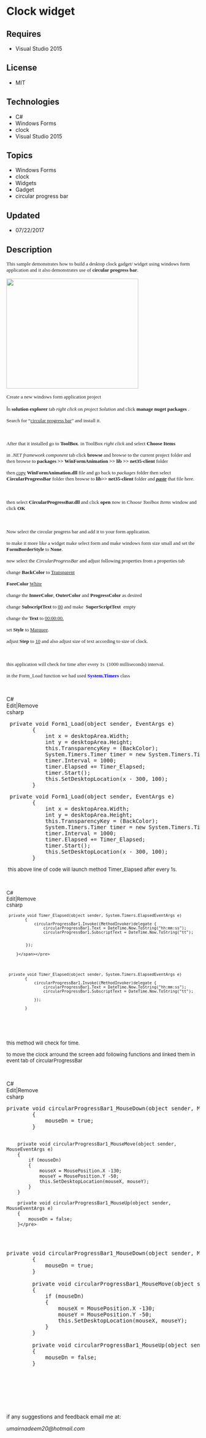 # Clock widget
## Requires
- Visual Studio 2015
## License
- MIT
## Technologies
- C#
- Windows Forms
- clock
- Visual Studio 2015
## Topics
- Windows Forms
- clock
- Widgets
- Gadget
- circular progress bar
## Updated
- 07/22/2017
## Description

<p><span style="font-family:Calibri; font-size:small">This sample demonstrates how to build a desktop clock gadget/ widget using windows form application and it also demonstrates use of
<strong>circular progress bar</strong>.</span></p>
<p><span style="font-family:Calibri; font-size:small"><img id="175898" src="175898-clock.png" alt="" width="344" height="287"><br>
</span></p>
<p><span style="font-family:Calibri; font-size:small">Create a new windows form application project
</span></p>
<p><span>I</span><span style="font-family:Calibri; font-size:small">n <strong>solution explorer</strong> tab
<em>right click</em> on <em>project Solution</em> and click <strong>manage nuget packages</strong> .</span></p>
<p><span style="font-family:Calibri; font-size:small">Search for &ldquo;<span style="text-decoration:underline">circular progress bar</span>&rdquo; and install it.
</span></p>
<p><span style="font-size:small"><span style="font-family:Times New Roman">&nbsp;</span><span style="font-family:Calibri">&nbsp;<img id="175893" src="175893-nugetpackagemanager.png" alt=""></span></span></p>
<p><span style="font-family:Calibri; font-size:small">After that it installed go to
<strong>ToolBox</strong>. in ToolBox <em>right click</em> and select <strong>Choose Items</strong></span></p>
<p><span style="font-family:Calibri; font-size:small">in <em>.NET framework component</em> tab click
<strong>browse</strong> and browse to the current project folder and then browse to<strong><span>
</span></strong></span><span style="font-family:Calibri; font-size:small"><strong>packages &gt;&gt; WinFormAnimation &gt;&gt; lib &gt;&gt; net35-client</strong> folder</span></p>
<p><span style="font-family:Calibri; font-size:small">then <em><span style="text-decoration:underline">copy</span></em>
<strong>WinFormAnimation.dll</strong> file and go back to <em>packages</em> folder then select
<strong>CircularProgressBar</strong> folder then browse to <strong>lib&gt;&gt; net35-client</strong> folder and
<em><strong><span style="text-decoration:underline">paste</span></strong></em> that file here.</span></p>
<p>&nbsp;<img id="175894" src="175894-selectcircular%201.png" alt=""></p>
<p><span style="font-family:Calibri; font-size:small">then select <strong>CircularProgressBar.dll</strong> and click
<strong>open</strong> now in <em>Choose Toolbox Items</em> window and click <strong>
OK </strong></span></p>
<p>&nbsp;</p>
<p><span style="font-family:Calibri; font-size:small">Now select the circular progress bar and add it to your form application.
</span></p>
<p><span style="font-family:Calibri; font-size:small">to make it more like a widget make select form and make windows form size small and set the
<strong>FormBorderStyle</strong> to <strong>None</strong>.</span></p>
<p><span style="font-family:Calibri; font-size:small">now select the <em>CircularProgressBar</em> and adjust following properties from a properties tab</span></p>
<p><span style="font-family:Calibri"><span style="font-size:small">change <strong>
BackColor</strong> to <span style="text-decoration:underline">Transparent</span></span></span></p>
<p><span style="font-family:Calibri"><span style="font-size:small"><strong>ForeColor</strong>
<span style="text-decoration:underline">White</span></span></span></p>
<p><span style="font-family:Calibri; font-size:small">change the <strong>InnerColor</strong>,
<strong>OuterColor</strong> and <strong>ProgressColor</strong> as desired</span></p>
<p><span style="font-family:Calibri; font-size:small">change <strong>SubscriptText</strong> to
<span style="text-decoration:underline">00</span> and make&nbsp; <strong>SuperScriptText</strong> &nbsp;empty</span></p>
<p><span style="font-family:Calibri"><span style="font-size:small">change the <strong>
Text</strong> to <span style="text-decoration:underline">00:00:00.</span></span></span></p>
<p><span style="font-family:Calibri; font-size:small">set <strong>Style </strong>
to <span style="text-decoration:underline">Marquee</span>.</span></p>
<p><span style="font-family:Calibri; font-size:small">adjust <strong>Step</strong> to
<span style="text-decoration:underline">10</span> and also adjust size of text according to size of clock.</span></p>
<p><span style="font-family:Calibri; font-size:small">&nbsp;</span></p>
<p><span style="font-family:Calibri; font-size:small">this application will check for time after every 1s &nbsp;(1000 milliseconds) interval.</span></p>
<p><span style="font-family:Calibri; font-size:small">in the Form_Load function we had used<strong><span style="color:#0000ff"> System.Timers</span></strong> class</span></p>
<p><span style="font-family:Calibri; font-size:small">&nbsp;</span></p>
<div class="scriptcode">
<div class="pluginEditHolder" pluginCommand="mceScriptCode">
<div class="title"><span>C#</span></div>
<div class="pluginLinkHolder"><span class="pluginEditHolderLink">Edit</span>|<span class="pluginRemoveHolderLink">Remove</span></div>
<span class="hidden">csharp</span>
<pre class="hidden"> private void Form1_Load(object sender, EventArgs e)
        {
            int x = desktopArea.Width;
            int y = desktopArea.Height;
            this.TransparencyKey = (BackColor);
            System.Timers.Timer timer = new System.Timers.Timer();
            timer.Interval = 1000;
            timer.Elapsed &#43;= Timer_Elapsed;
            timer.Start();
            this.SetDesktopLocation(x - 300, 100);
        }</pre>
<div class="preview">
<pre class="csharp">&nbsp;<span class="cs__keyword">private</span>&nbsp;<span class="cs__keyword">void</span>&nbsp;Form1_Load(<span class="cs__keyword">object</span>&nbsp;sender,&nbsp;EventArgs&nbsp;e)&nbsp;
&nbsp;&nbsp;&nbsp;&nbsp;&nbsp;&nbsp;&nbsp;&nbsp;{&nbsp;
&nbsp;&nbsp;&nbsp;&nbsp;&nbsp;&nbsp;&nbsp;&nbsp;&nbsp;&nbsp;&nbsp;&nbsp;<span class="cs__keyword">int</span>&nbsp;x&nbsp;=&nbsp;desktopArea.Width;&nbsp;
&nbsp;&nbsp;&nbsp;&nbsp;&nbsp;&nbsp;&nbsp;&nbsp;&nbsp;&nbsp;&nbsp;&nbsp;<span class="cs__keyword">int</span>&nbsp;y&nbsp;=&nbsp;desktopArea.Height;&nbsp;
&nbsp;&nbsp;&nbsp;&nbsp;&nbsp;&nbsp;&nbsp;&nbsp;&nbsp;&nbsp;&nbsp;&nbsp;<span class="cs__keyword">this</span>.TransparencyKey&nbsp;=&nbsp;(BackColor);&nbsp;
&nbsp;&nbsp;&nbsp;&nbsp;&nbsp;&nbsp;&nbsp;&nbsp;&nbsp;&nbsp;&nbsp;&nbsp;System.Timers.Timer&nbsp;timer&nbsp;=&nbsp;<span class="cs__keyword">new</span>&nbsp;System.Timers.Timer();&nbsp;
&nbsp;&nbsp;&nbsp;&nbsp;&nbsp;&nbsp;&nbsp;&nbsp;&nbsp;&nbsp;&nbsp;&nbsp;timer.Interval&nbsp;=&nbsp;<span class="cs__number">1000</span>;&nbsp;
&nbsp;&nbsp;&nbsp;&nbsp;&nbsp;&nbsp;&nbsp;&nbsp;&nbsp;&nbsp;&nbsp;&nbsp;timer.Elapsed&nbsp;&#43;=&nbsp;Timer_Elapsed;&nbsp;
&nbsp;&nbsp;&nbsp;&nbsp;&nbsp;&nbsp;&nbsp;&nbsp;&nbsp;&nbsp;&nbsp;&nbsp;timer.Start();&nbsp;
&nbsp;&nbsp;&nbsp;&nbsp;&nbsp;&nbsp;&nbsp;&nbsp;&nbsp;&nbsp;&nbsp;&nbsp;<span class="cs__keyword">this</span>.SetDesktopLocation(x&nbsp;-&nbsp;<span class="cs__number">300</span>,&nbsp;<span class="cs__number">100</span>);&nbsp;
&nbsp;&nbsp;&nbsp;&nbsp;&nbsp;&nbsp;&nbsp;&nbsp;}</pre>
</div>
</div>
</div>
<p><span style="font-size:small">&nbsp;this above line of code will launch method Timer_Elapsed after every 1s.&nbsp;</span></p>
<p>&nbsp;</p>
<div class="scriptcode">
<div class="pluginEditHolder" pluginCommand="mceScriptCode">
<div class="title"><span style="font-size:small">C#</span></div>
<div class="pluginLinkHolder"><span style="font-size:small"><span class="pluginEditHolderLink">Edit</span>|<span class="pluginRemoveHolderLink">Remove</span></span></div>
<span class="hidden" style="font-size:small">csharp</span>
<pre class="hidden"><span style="font-size:small"> private void Timer_Elapsed(object sender, System.Timers.ElapsedEventArgs e)
        {
            circularProgressBar1.Invoke((MethodInvoker)delegate {
                circularProgressBar1.Text = DateTime.Now.ToString(&quot;hh:mm:ss&quot;);
                circularProgressBar1.SubscriptText = DateTime.Now.ToString(&quot;tt&quot;);

            });

        }</span></pre>
<div class="preview">
<pre class="js"><span style="font-size:small">&nbsp;private&nbsp;<span class="js__operator">void</span>&nbsp;Timer_Elapsed(object&nbsp;sender,&nbsp;System.Timers.ElapsedEventArgs&nbsp;e)&nbsp;
&nbsp;&nbsp;&nbsp;&nbsp;&nbsp;&nbsp;&nbsp;&nbsp;<span class="js__brace">{</span>&nbsp;
&nbsp;&nbsp;&nbsp;&nbsp;&nbsp;&nbsp;&nbsp;&nbsp;&nbsp;&nbsp;&nbsp;&nbsp;circularProgressBar1.Invoke((MethodInvoker)delegate&nbsp;<span class="js__brace">{</span>&nbsp;
&nbsp;&nbsp;&nbsp;&nbsp;&nbsp;&nbsp;&nbsp;&nbsp;&nbsp;&nbsp;&nbsp;&nbsp;&nbsp;&nbsp;&nbsp;&nbsp;circularProgressBar1.Text&nbsp;=&nbsp;DateTime.Now.ToString(<span class="js__string">&quot;hh:mm:ss&quot;</span>);&nbsp;
&nbsp;&nbsp;&nbsp;&nbsp;&nbsp;&nbsp;&nbsp;&nbsp;&nbsp;&nbsp;&nbsp;&nbsp;&nbsp;&nbsp;&nbsp;&nbsp;circularProgressBar1.SubscriptText&nbsp;=&nbsp;DateTime.Now.ToString(<span class="js__string">&quot;tt&quot;</span>);&nbsp;
&nbsp;
&nbsp;&nbsp;&nbsp;&nbsp;&nbsp;&nbsp;&nbsp;&nbsp;&nbsp;&nbsp;&nbsp;&nbsp;<span class="js__brace">}</span>);&nbsp;
&nbsp;
&nbsp;&nbsp;&nbsp;&nbsp;&nbsp;&nbsp;&nbsp;&nbsp;<span class="js__brace">}</span></span></pre>
</div>
</div>
</div>
<div class="endscriptcode">&nbsp;</div>
<p><span style="font-size:small">this method will check for time.&nbsp;</span></p>
<p><span style="font-size:small">to move the clock arround the screen add following functions and linked them in event tab of circularProgressBar</span></p>
<p><span style="font-size:small">&nbsp;</span></p>
<div class="scriptcode">
<div class="pluginEditHolder" pluginCommand="mceScriptCode">
<div class="title"><span>C#</span></div>
<div class="pluginLinkHolder"><span class="pluginEditHolderLink">Edit</span>|<span class="pluginRemoveHolderLink">Remove</span></div>
<span class="hidden">csharp</span>
<pre class="hidden">private void circularProgressBar1_MouseDown(object sender, MouseEventArgs e)
        {
            mouseDn = true;
        }

        private void circularProgressBar1_MouseMove(object sender, MouseEventArgs e)
        {
            if (mouseDn)
            {
                mouseX = MousePosition.X -130;
                mouseY = MousePosition.Y -50;
                this.SetDesktopLocation(mouseX, mouseY);
            }
        }

        private void circularProgressBar1_MouseUp(object sender, MouseEventArgs e)
        {
            mouseDn = false;
        }</pre>
<div class="preview">
<pre class="js">private&nbsp;<span class="js__operator">void</span>&nbsp;circularProgressBar1_MouseDown(object&nbsp;sender,&nbsp;MouseEventArgs&nbsp;e)&nbsp;
&nbsp;&nbsp;&nbsp;&nbsp;&nbsp;&nbsp;&nbsp;&nbsp;<span class="js__brace">{</span>&nbsp;
&nbsp;&nbsp;&nbsp;&nbsp;&nbsp;&nbsp;&nbsp;&nbsp;&nbsp;&nbsp;&nbsp;&nbsp;mouseDn&nbsp;=&nbsp;true;&nbsp;
&nbsp;&nbsp;&nbsp;&nbsp;&nbsp;&nbsp;&nbsp;&nbsp;<span class="js__brace">}</span>&nbsp;
&nbsp;
&nbsp;&nbsp;&nbsp;&nbsp;&nbsp;&nbsp;&nbsp;&nbsp;private&nbsp;<span class="js__operator">void</span>&nbsp;circularProgressBar1_MouseMove(object&nbsp;sender,&nbsp;MouseEventArgs&nbsp;e)&nbsp;
&nbsp;&nbsp;&nbsp;&nbsp;&nbsp;&nbsp;&nbsp;&nbsp;<span class="js__brace">{</span>&nbsp;
&nbsp;&nbsp;&nbsp;&nbsp;&nbsp;&nbsp;&nbsp;&nbsp;&nbsp;&nbsp;&nbsp;&nbsp;<span class="js__statement">if</span>&nbsp;(mouseDn)&nbsp;
&nbsp;&nbsp;&nbsp;&nbsp;&nbsp;&nbsp;&nbsp;&nbsp;&nbsp;&nbsp;&nbsp;&nbsp;<span class="js__brace">{</span>&nbsp;
&nbsp;&nbsp;&nbsp;&nbsp;&nbsp;&nbsp;&nbsp;&nbsp;&nbsp;&nbsp;&nbsp;&nbsp;&nbsp;&nbsp;&nbsp;&nbsp;mouseX&nbsp;=&nbsp;MousePosition.X&nbsp;-<span class="js__num">130</span>;&nbsp;
&nbsp;&nbsp;&nbsp;&nbsp;&nbsp;&nbsp;&nbsp;&nbsp;&nbsp;&nbsp;&nbsp;&nbsp;&nbsp;&nbsp;&nbsp;&nbsp;mouseY&nbsp;=&nbsp;MousePosition.Y&nbsp;-<span class="js__num">50</span>;&nbsp;
&nbsp;&nbsp;&nbsp;&nbsp;&nbsp;&nbsp;&nbsp;&nbsp;&nbsp;&nbsp;&nbsp;&nbsp;&nbsp;&nbsp;&nbsp;&nbsp;<span class="js__operator">this</span>.SetDesktopLocation(mouseX,&nbsp;mouseY);&nbsp;
&nbsp;&nbsp;&nbsp;&nbsp;&nbsp;&nbsp;&nbsp;&nbsp;&nbsp;&nbsp;&nbsp;&nbsp;<span class="js__brace">}</span>&nbsp;
&nbsp;&nbsp;&nbsp;&nbsp;&nbsp;&nbsp;&nbsp;&nbsp;<span class="js__brace">}</span>&nbsp;
&nbsp;
&nbsp;&nbsp;&nbsp;&nbsp;&nbsp;&nbsp;&nbsp;&nbsp;private&nbsp;<span class="js__operator">void</span>&nbsp;circularProgressBar1_MouseUp(object&nbsp;sender,&nbsp;MouseEventArgs&nbsp;e)&nbsp;
&nbsp;&nbsp;&nbsp;&nbsp;&nbsp;&nbsp;&nbsp;&nbsp;<span class="js__brace">{</span>&nbsp;
&nbsp;&nbsp;&nbsp;&nbsp;&nbsp;&nbsp;&nbsp;&nbsp;&nbsp;&nbsp;&nbsp;&nbsp;mouseDn&nbsp;=&nbsp;false;&nbsp;
&nbsp;&nbsp;&nbsp;&nbsp;&nbsp;&nbsp;&nbsp;&nbsp;<span class="js__brace">}</span></pre>
</div>
</div>
</div>
<div class="endscriptcode">&nbsp;</div>
<p>&nbsp;</p>
<p>if any suggestions and feedback email me at:</p>
<p><em>umairnadeem20@hotmail.com</em><span style="font-size:small">&nbsp;<br>
</span></p>
<p><span style="font-size:small"><br>
</span></p>
<p><span style="font-size:small"><br>
</span></p>
<p>&nbsp;</p>
<p>&nbsp;</p>
<p>&nbsp;</p>
<p><span style="font-family:Calibri; font-size:small">&nbsp;</span></p>
<p><span style="font-family:Calibri; font-size:small">&nbsp;</span></p>
<p><span style="font-family:Calibri; font-size:small">&nbsp;</span></p>
<p><strong>&nbsp;</strong><em>&nbsp;</em></p>
